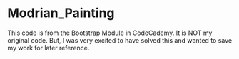 # Modrian_Painting
This code is from the Bootstrap Module in CodeCademy. It is NOT my original code. But, I was very excited to have solved this and wanted to save my work for later reference. 
